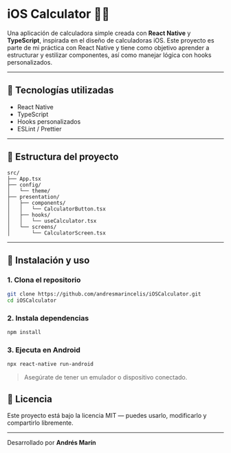 # iOS Calculator 📱➗

Una aplicación de calculadora simple creada con **React Native** y **TypeScript**, inspirada en el diseño de calculadoras iOS. Este proyecto es parte de mi práctica con React Native y tiene como objetivo aprender a estructurar y estilizar componentes, así como manejar lógica con hooks personalizados.

---

## 🚀 Tecnologías utilizadas

- React Native
- TypeScript
- Hooks personalizados
- ESLint / Prettier

---

## 📂 Estructura del proyecto

```
src/
├── App.tsx
├── config/
│   └── theme/
├── presentation/
│   ├── components/
│   │   └── CalculatorButton.tsx
│   ├── hooks/
│   │   └── useCalculator.tsx
│   └── screens/
│       └── CalculatorScreen.tsx
```

---

## 💠 Instalación y uso

### 1. Clona el repositorio

```bash
git clone https://github.com/andresmarincelis/iOSCalculator.git
cd iOSCalculator
```

### 2. Instala dependencias

```bash
npm install
```

### 3. Ejecuta en Android

```bash
npx react-native run-android
```

> Asegúrate de tener un emulador o dispositivo conectado.

## 📄 Licencia

Este proyecto está bajo la licencia MIT — puedes usarlo, modificarlo y compartirlo libremente.

---

Desarrollado por **Andrés Marín**
